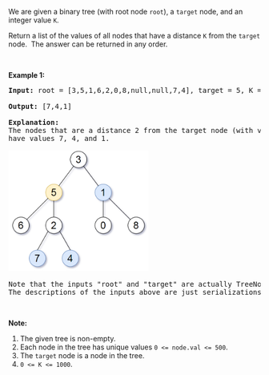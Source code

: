 <p>We are given a binary tree (with root node&nbsp;<code>root</code>), a <code>target</code> node, and an integer value <code>K</code>.</p>

<p>Return a list of the values of all&nbsp;nodes that have a distance <code>K</code> from the <code>target</code> node.&nbsp; The answer can be returned in any order.</p>

<p>&nbsp;</p>

<ol>
</ol>

<div>
<p><strong>Example 1:</strong></p>

<pre>
<strong>Input: </strong>root = <span id="example-input-1-1">[3,5,1,6,2,0,8,null,null,7,4]</span>, target = <span id="example-input-1-2">5</span>, K = <span id="example-input-1-3">2</span>

<strong>Output: </strong><span id="example-output-1">[7,4,1]</span>

<strong>Explanation: </strong>
The nodes that are a distance 2 from the target node (with value 5)
have values 7, 4, and 1.

<img alt="" src="./img/all-nodes-distance-k-in-binary-tree_1.png" style="width: 280px; height: 240px;" />

Note that the inputs &quot;root&quot; and &quot;target&quot; are actually TreeNodes.
The descriptions of the inputs above are just serializations of these objects.
</pre>

<p>&nbsp;</p>

<p><strong>Note:</strong></p>

<ol>
	<li>The given tree is non-empty.</li>
	<li>Each node in the tree has unique values&nbsp;<code>0 &lt;= node.val &lt;= 500</code>.</li>
	<li>The <code>target</code>&nbsp;node is a node in the tree.</li>
	<li><code>0 &lt;= K &lt;= 1000</code>.</li>
</ol>
</div>

